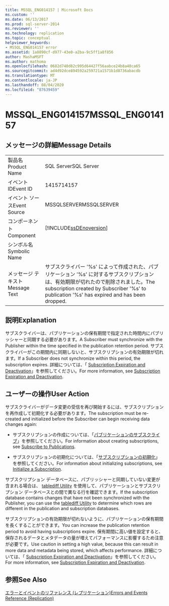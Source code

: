 ```yaml
---
title: MSSQL_ENG014157 | Microsoft Docs
ms.custom: ''
ms.date: 06/13/2017
ms.prod: sql-server-2014
ms.reviewer: ''
ms.technology: replication
ms.topic: conceptual
helpviewer_keywords:
- MSSQL_ENG014157 error
ms.assetid: 1a0890cf-d977-43e0-a2ba-9c5ff1a8f856
author: MashaMSFT
ms.author: mathoma
ms.openlocfilehash: 0682d740d82c995d64427f56aabce24b8a48ca65
ms.sourcegitcommit: ad4d92dce894592a259721a1571b1d8736abacdb
ms.translationtype: MT
ms.contentlocale: ja-JP
ms.lasthandoff: 08/04/2020
ms.locfileid: "87639459"
---
```

# <a name="mssql_eng014157"></a><span data-ttu-id="3ca52-102">MSSQL_ENG014157</span><span class="sxs-lookup"><span data-stu-id="3ca52-102">MSSQL_ENG014157</span></span>
    
## <a name="message-details"></a><span data-ttu-id="3ca52-103">メッセージの詳細</span><span class="sxs-lookup"><span data-stu-id="3ca52-103">Message Details</span></span>  
  
|||  
|-|-|  
|<span data-ttu-id="3ca52-104">製品名</span><span class="sxs-lookup"><span data-stu-id="3ca52-104">Product Name</span></span>|<span data-ttu-id="3ca52-105">SQL Server</span><span class="sxs-lookup"><span data-stu-id="3ca52-105">SQL Server</span></span>|  
|<span data-ttu-id="3ca52-106">イベント ID</span><span class="sxs-lookup"><span data-stu-id="3ca52-106">Event ID</span></span>|<span data-ttu-id="3ca52-107">14157</span><span class="sxs-lookup"><span data-stu-id="3ca52-107">14157</span></span>|  
|<span data-ttu-id="3ca52-108">イベント ソース</span><span class="sxs-lookup"><span data-stu-id="3ca52-108">Event Source</span></span>|<span data-ttu-id="3ca52-109">MSSQLSERVER</span><span class="sxs-lookup"><span data-stu-id="3ca52-109">MSSQLSERVER</span></span>|  
|<span data-ttu-id="3ca52-110">コンポーネント</span><span class="sxs-lookup"><span data-stu-id="3ca52-110">Component</span></span>|[!INCLUDE[ssDEnoversion](../../includes/ssdenoversion-md.md)]|  
|<span data-ttu-id="3ca52-111">シンボル名</span><span class="sxs-lookup"><span data-stu-id="3ca52-111">Symbolic Name</span></span>||  
|<span data-ttu-id="3ca52-112">メッセージ テキスト</span><span class="sxs-lookup"><span data-stu-id="3ca52-112">Message Text</span></span>|<span data-ttu-id="3ca52-113">サブスクライバー '%s' によって作成された、パブリケーション '%s' に対するサブスクリプションは、有効期限が切れたので削除されました。</span><span class="sxs-lookup"><span data-stu-id="3ca52-113">The subscription created by Subscriber '%s' to publication '%s' has expired and has been dropped.</span></span>|  
  
## <a name="explanation"></a><span data-ttu-id="3ca52-114">説明</span><span class="sxs-lookup"><span data-stu-id="3ca52-114">Explanation</span></span>  
 <span data-ttu-id="3ca52-115">サブスクライバーは、パブリケーションの保有期間で指定された時間内にパブリッシャーと同期する必要があります。</span><span class="sxs-lookup"><span data-stu-id="3ca52-115">A Subscriber must synchronize with the Publisher within the time specified in the publication retention period.</span></span> <span data-ttu-id="3ca52-116">サブスクライバーがこの期間内に同期しないと、サブスクリプションの有効期限が切れます。</span><span class="sxs-lookup"><span data-stu-id="3ca52-116">If a Subscriber does not synchronize within this period, the subscription expires.</span></span> <span data-ttu-id="3ca52-117">詳細については、「 [Subscription Expiration and Deactivation](subscription-expiration-and-deactivation.md)」を参照してください。</span><span class="sxs-lookup"><span data-stu-id="3ca52-117">For more information, see [Subscription Expiration and Deactivation](subscription-expiration-and-deactivation.md).</span></span>  
  
## <a name="user-action"></a><span data-ttu-id="3ca52-118">ユーザーの操作</span><span class="sxs-lookup"><span data-stu-id="3ca52-118">User Action</span></span>  
 <span data-ttu-id="3ca52-119">サブスクライバーがデータ変更の受信を再び開始するには、サブスクリプションを再作成して初期化する必要があります。</span><span class="sxs-lookup"><span data-stu-id="3ca52-119">The subscription must be re-created and initialized before the Subscriber can begin receiving data changes again:</span></span>  
  
-   <span data-ttu-id="3ca52-120">サブスクリプションの作成については、「[パブリケーションのサブスクライブ](subscribe-to-publications.md)」を参照してください。</span><span class="sxs-lookup"><span data-stu-id="3ca52-120">For information about creating subscriptions, see [Subscribe to Publications](subscribe-to-publications.md).</span></span>  
  
-   <span data-ttu-id="3ca52-121">サブスクリプションの初期化については、「[サブスクリプションの初期化](initialize-a-subscription.md)」を参照してください。</span><span class="sxs-lookup"><span data-stu-id="3ca52-121">For information about initializing subscriptions, see [Initialize a Subscription](initialize-a-subscription.md).</span></span>  
  
 <span data-ttu-id="3ca52-122">サブスクリプション データベースに、パブリッシャーと同期していない変更が含まれる場合は、 [tablediff Utility](../../tools/tablediff-utility.md) を使用して、パブリケーションとサブスクリプション データベースとの間で異なる行を確認できます。</span><span class="sxs-lookup"><span data-stu-id="3ca52-122">If the subscription database contains changes that have not been synchronized with the Publisher, you can use the [tablediff Utility](../../tools/tablediff-utility.md) to determine which rows are different in the publication and subscription databases.</span></span>  
  
 <span data-ttu-id="3ca52-123">サブスクリプションの有効期限が切れないように、パブリケーションの保有期間を長くすることができます。</span><span class="sxs-lookup"><span data-stu-id="3ca52-123">You can increase the publication retention period to avoid having subscriptions expire.</span></span> <span data-ttu-id="3ca52-124">保有期間に高い値を設定すると、保存されるデータとメタデータの量が増えてパフォーマンスに影響するため注意が必要です。</span><span class="sxs-lookup"><span data-stu-id="3ca52-124">Use caution in setting a high value, because this can result in more data and metadata being stored, which affects performance.</span></span> <span data-ttu-id="3ca52-125">詳細については、「 [Subscription Expiration and Deactivation](subscription-expiration-and-deactivation.md)」を参照してください。</span><span class="sxs-lookup"><span data-stu-id="3ca52-125">For more information, see [Subscription Expiration and Deactivation](subscription-expiration-and-deactivation.md).</span></span>  
  
## <a name="see-also"></a><span data-ttu-id="3ca52-126">参照</span><span class="sxs-lookup"><span data-stu-id="3ca52-126">See Also</span></span>  
 [<span data-ttu-id="3ca52-127">エラーとイベントのリファレンス &#40;レプリケーション&#41;</span><span class="sxs-lookup"><span data-stu-id="3ca52-127">Errors and Events Reference &#40;Replication&#41;</span></span>](errors-and-events-reference-replication.md)  
  
  
